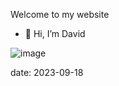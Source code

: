 Welcome to my website
- 👋 Hi, I’m David






![image](https://github.com/Davids676/Website/assets/145026077/15471a54-0dc0-43c0-bd4b-b670baf0f700)




date: 2023-09-18


